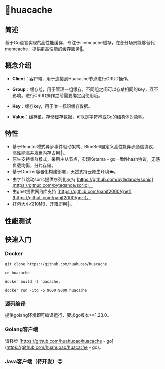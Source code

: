# 🚀huacache

## 简述
基于Go语言实现的高性能缓存，专注于memcache缓存，在部分场景能够替代memcache，提供更高性能的缓存服务🧐。

## 概念介绍

- **Client**：客户端，用于连接到Huacache节点进行CRUD操作。

- **Group**：缓存组，用于管理一组缓存。不同组之间可以存放相同的key，互不影响。进行CRUD操作之前需要绑定组使用哦。

- **Key**：缓存key，用于唯一标识缓存数据。

- **Value**：缓存值，存储缓存数据，可以是字符串或Go的结构体对象呢。

## 特性
- 基于Reactor模式异步事件驱动架构、BlueBell自定义高性能异步通信协议，高性能高并发低内存占用💪。
- 原生支持集群模式，采用主从节点，实现Ketama - go一致性hash协议，无感负载均衡，分片存储。
- 基于Docker容器化构建部署，天然支持云原生环境☁️。
- 由字节跳动sonic提供序列化支持 [https://github.com/bytedance/sonic](https://github.com/bytedance/sonic)。
- 由gnet提供网络库支持 [https://github.com/panjf2000/gnet](https://github.com/panjf2000/gnet)。
- 打包大小仅10MB，开箱即用🎉。

## 性能测试

## 快速入门
### Docker
```shell
git clone https://github.com/huahuoao/huacache
```
```shell
cd huacache
```
```shell
docker build -t huacache.
```
```shell
docker run -itd -p 9000:9000 huacache
```
### 源码编译
提供golang环境即可编译运行，要求go版本>=1.23.0。

### Golang客户端
请移步 [https://github.com/huahuoao/huacache - go](https://github.com/huahuoao/huacache - go)。

### Java客户端（待开发）😉
